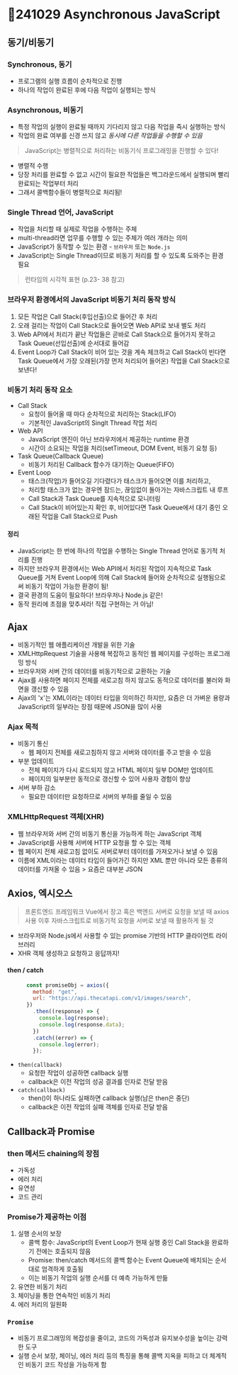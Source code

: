﻿# 📌241029 Asynchronous JavaScript

## 동기/비동기

### Synchronous, 동기

- 프로그램의 실행 흐름이 순차적으로 진행
- 하나의 작업이 완료된 후에 다음 작업이 실행되는 방식

### Asynchronous, 비동기

- 특정 작업의 실행이 완료될 때까지 기다리지 않고 다음 작업을 즉시 실행하는 방식
- 작업의 완료 여부를 신경 쓰지 않고 _동시에 다른 작업들을 수행할 수 있음_

> JavaScript는 병렬적으로 처리하는 비동기식 프로그래밍을 진행할 수 있다!

- 병렬적 수행
- 당장 처리를 완료할 수 없고 시간이 필요한 작업들은 백그라운드에서 실행되며 빨리 완료되는 작업부터 처리
- 그래서 콜백함수들이 병렬적으로 처리됨!

### Single Thread 언어, JavaScript

- 작업을 처리할 때 실제로 작업을 수행하는 주체
- multi-thread라면 업무를 수행할 수 있는 주체가 여러 개라는 의미
- JavaScript가 동작할 수 있는 환경 - `브라우저` 또는 `Node.js`
- JavaScript는 Single Thread이므로 비동기 처리를 할 수 있도록 도와주는 환경 필요

> 런타임의 시각적 표현 (p.23- 38 참고)

### 브라우저 환경에서의 JavaScript 비동기 처리 동작 방식

1. 모든 작업은 Call Stack(후입선출)으로 들어간 후 처리
2. 오래 걸리는 작업이 Call Stack으로 들어오면 Web API로 보내 별도 처리
3. Web API에서 처리가 끝난 작업들은 곧바로 Call Stack으로 들어가지 못하고 Task Queue(선입선출)에 순서대로 들어감
4. Event Loop가 Call Stack이 비어 있는 것을 계속 체크하고 Call Stack이 빈다면 Task Queue에서 가장 오래된(가장 먼저 처리되어 들어온) 작업을 Call Stack으로 보낸다!

### 비동기 처리 동작 요소

- Call Stack
  - 요청이 들어올 때 마다 순차적으로 처리하는 Stack(LIFO)
  - 기본적인 JavaScript의 Singlt Thread 작업 처리
- Web API
  - JavaScript 엔진이 아닌 브라우저에서 제공하는 runtime 환경
  - 시간이 소요되는 작업을 처리(setTimeout, DOM Event, 비동기 요청 등)
- Task Queue(Callback Queue)
  - 비동기 처리된 Callback 함수가 대기하는 Queue(FIFO)
- Event Loop
  - 태스크(작업)가 들어오길 기다렸다가 태스크가 들어오면 이를 처리하고,
  - 처리할 태스크가 없는 경우엔 잠드는, 끊임없이 돌아가는 자바스크립트 내 루프
  - Call Stack과 Task Queue를 지속적으로 모니터링
  - Call Stack이 비어있는지 확인 후, 비어있다면 Task Queue에서 대기 중인 오래된 작업을 Call Stack으로 Push

#### 정리

- JavaScript는 한 번에 하나의 작업을 수행하는 Single Thread 언어로 동기적 처리를 진행
- 하지만 브라우저 환경에서는 Web API에서 처리된 작업이 지속적으로 Task Queue를 거쳐 Event Loop에 의해 Call Stack에 들어와 순차적으로 실행됨으로써 비동기 작업이 가능한 환경이 됨!
- 결국 환경의 도움이 필요하다! 브라우저나 Node.js 같은!
- 동작 원리에 초점을 맞추셔라! 직접 구현하는 거 아님!

## Ajax

- 비동기적인 웹 애플리케이션 개발을 위한 기술
- XMLHttpRequest 기술을 사용해 복잡하고 동적인 웹 페이지를 구성하는 프로그래밍 방식
- 브라우저와 서버 간의 데이터를 비동기적으로 교환하는 기술
- Ajax를 사용하면 페이지 전체를 새로고침 하지 않고도 동적으로 데이터를 불러와 화면을 갱신할 수 있음
- Ajax의 'x'는 XML이라는 데이터 타입을 의미하긴 하지만, 요즘은 더 가벼운 용량과 JavaScript의 일부라는 장점 때문에 JSON을 많이 사용

### Ajax 목적

- 비동기 통신
  - 웹 페이지 전체를 새로고침하지 않고 서버와 데이터를 주고 받을 수 있음
- 부분 업데이트
  - 전체 페이지가 다시 로드되지 않고 HTML 페이지 일부 DOM만 업데이트
  - 페이지의 일부분만 동적으로 갱신할 수 있어 사용자 경험이 향상
- 서버 부하 감소
  - 필요한 데이터만 요청하므로 서버의 부하를 줄일 수 있음

### XMLHttpRequest 객체(XHR)

- 웹 브라우저와 서버 간의 비동기 통신을 가능하게 하는 JavaScript 객체
- JavaScript를 사용해 서버에 HTTP 요청을 할 수 있는 객체
- 웹 페이지 전체 새로고침 없이도 서버로부터 데이터를 가져오거나 보낼 수 있음
- 이름에 XML이라는 데이터 타입이 들어가긴 하지만 XML 뿐만 아니라 모든 종류의 데이터를 가져올 수 있음 > 요즘은 대부분 JSON

## Axios, 엑시오스

> 프론트엔드 프레임워크 Vue에서 장고 혹은 백엔드 서버로 요청을 보낼 때 axios 사용
> 이후 자바스크립트로 비동기적 요청을 서버로 보낼 때 활용하게 될 것

- 브라우저와 Node.js에서 사용할 수 있는 promise 기반의 HTTP 클라이언트 라이브러리
- XHR 객체 생성하고 요청하고 응답까지!

#### then / catch

```JavaScript
      const promiseObj = axios({
        method: "get",
        url: "https://api.thecatapi.com/v1/images/search",
      })
        .then((response) => {
          console.log(response);
          console.log(response.data);
        })
        .catch((error) => {
          console.log(error);
        });
```

- `then(callback)`
  - 요청한 작업이 성공하면 callback 실행
  - callback은 이전 작업의 성공 결과를 인자로 전달 받음
- `catch(callback)`
  - then()이 하나라도 실패하면 callback 실행(남은 then은 중단)
  - callback은 이전 작업의 실패 객체를 인자로 전달 받음

## Callback과 Promise

### then 메서드 chaining의 장점

- 가독성
- 에러 처리
- 유연성
- 코드 관리

### Promise가 제공하는 이점

1. 실행 순서의 보장
   - 콜백 함수: JavaScript의 Event Loop가 현재 실행 중인 Call Stack을 완료하기 전에는 호출되지 않음
   - Promise: then/catch 메서드의 콜백 함수는 Event Queue에 배치되는 순서대로 엄격하게 호출됨
   - 이는 비동기 작업의 실행 순서를 더 예측 가능하게 만듦
2. 유연한 비동기 처리
3. 체이닝을 통한 연속적인 비동기 처리
4. 에러 처리의 일원화

### `Promise`

- 비동기 프로그래밍의 복잡성을 줄이고, 코드의 가독성과 유지보수성을 높이는 강력한 도구
- 실행 순서 보장, 체이닝, 에러 처리 등의 특징을 통해 콜백 지옥을 피하고 더 체계적인 비동기 코드 작성을 가능하게 함
